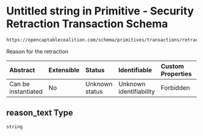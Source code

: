 # Untitled string in Primitive - Security Retraction Transaction Schema

```txt
https://opencaptablecoalition.com/schema/primitives/transactions/retraction/base_retraction#/properties/reason_text
```

Reason for the retraction

| Abstract            | Extensible | Status         | Identifiable            | Custom Properties | Additional Properties | Access Restrictions | Defined In                                                                                                                       |
| :------------------ | :--------- | :------------- | :---------------------- | :---------------- | :-------------------- | :------------------ | :------------------------------------------------------------------------------------------------------------------------------- |
| Can be instantiated | No         | Unknown status | Unknown identifiability | Forbidden         | Allowed               | none                | [BaseRetraction.schema.json*](../../schema/primitives/transactions/retraction/BaseRetraction.schema.json "open original schema") |

## reason_text Type

`string`
